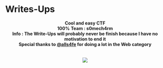# Writes-Ups
<p align="center">
  <b>Cool and easy CTF</b><br>
  <b>100%</b>
  <b>Team : s0mech4rm</b><br>
  <b>Info : The Write-Ups will probably never be finish because I have no motivation to end it</b><br>
  <b>Special thanks to <a href="https://github.com/alls4fe" rel="nofollow">@alls4fe</a> for doing a lot in the Web category</b><br>
  <br><br>
  <img src="https://cdn.discordapp.com/attachments/698984879823519827/795270194930515968/Eqqa4x3WMAMQCu6.png">
</p>

